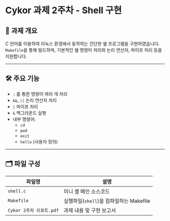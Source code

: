 # Cykor 과제 2주차 - Shell 구현

## 📌 과제 개요
C 언어를 이용하여 리눅스 환경에서 동작하는 간단한 쉘 프로그램을 구현하였습니다.  
`Makefile`을 통해 빌드하며, 기본적인 쉘 명령어 처리와 논리 연산자, 파이프 처리 등을 지원합니다.

---

## 🛠️ 주요 기능

- `;` 를 통한 명령어 여러 개 처리
- `&&`, `||` 논리 연산자 처리
- `|` 파이프 처리
- `&` 백그라운드 실행
- 내부 명령어:
  - `cd`
  - `pwd`
  - `exit`
  - `hello` (사용자 정의)

---

## 🗂️ 파일 구성

| 파일명 | 설명 |
|--------|------|
| `shell.c` | 미니 셸 메인 소스코드 |
| `Makefile` | 실행파일(`shell`)을 컴파일하는 Makefile |
| `Cykor 2주차 리포트.pdf` | 과제 내용 및 구현 보고서 |
